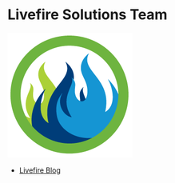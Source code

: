 # Livefire Solutions Team

![Livefire Logo](https://github.com/LivefireSolutionsTeam/.github/raw/main/profile/Livefire-Logo.png)

- [Livefire Blog](https://livefire.solutions)
